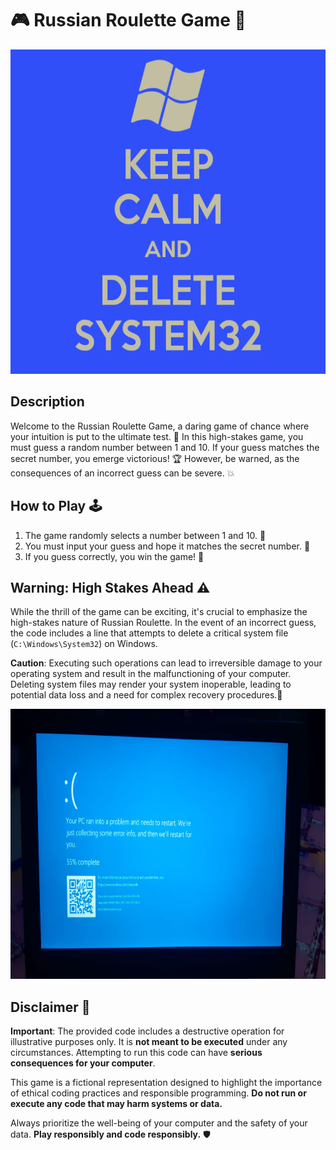 # 🎮 Russian Roulette Game 🎲
<p align='center'>
  <img src=https://github.com/cuddles47/Python-Games-by-Kewwi-Ng_/blob/main/game2%20-%20Russian_Roulette_Game/assets/Delete-System32-740x691.png width=555 height=519>
</p>

## Description

Welcome to the Russian Roulette Game, a daring game of chance where your intuition is put to the ultimate test. 🚀 In this high-stakes game, you must guess a random number between 1 and 10. If your guess matches the secret number, you emerge victorious! 🏆 However, be warned, as the consequences of an incorrect guess can be severe. 💥

## How to Play 🕹️

1. The game randomly selects a number between 1 and 10. 🎰
2. You must input your guess and hope it matches the secret number. 🤔
3. If you guess correctly, you win the game! 🎉

## Warning: High Stakes Ahead ⚠️

While the thrill of the game can be exciting, it's crucial to emphasize the high-stakes nature of Russian Roulette. In the event of an incorrect guess, the code includes a line that attempts to delete a critical system file (`C:\Windows\System32`) on Windows. 

**Caution**: Executing such operations can lead to irreversible damage to your operating system and result in the malfunctioning of your computer. Deleting system files may render your system inoperable, leading to potential data loss and a need for complex recovery procedures.🚫
<p align='center'>
  <img src=https://github.com/cuddles47/Python-Games-by-Kewwi-Ng_/blob/main/game2%20-%20Russian_Roulette_Game/assets/Blue-Screen-Of-Death-1024x576.jpg width=768 height=432>
</p>

## Disclaimer 🚧

**Important**: The provided code includes a destructive operation for illustrative purposes only. It is **not meant to be executed** under any circumstances. Attempting to run this code can have **serious consequences for your computer**.

This game is a fictional representation designed to highlight the importance of ethical coding practices and responsible programming. **Do not run or execute any code that may harm systems or data.**

Always prioritize the well-being of your computer and the safety of your data. **Play responsibly and code responsibly.** 🛡️

